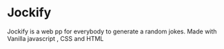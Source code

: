 # Jockify
 Jockify is a web pp for everybody to generate a random jokes. Made with Vanilla javascript , CSS and HTML
